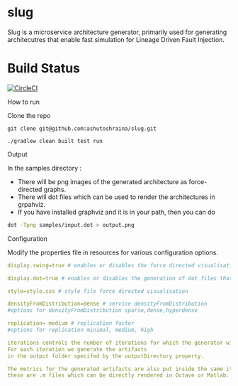 # slug

Slug is a microservice architecture generator, primarily used for generating architecutres that enable fast simulation for Lineage Driven Fault Injection.

# Build Status

[![CircleCI](https://circleci.com/gh/ashutoshraina/slug/tree/master.svg?style=svg)](https://circleci.com/gh/ashutoshraina/slug/tree/master)

How to run

Clone the repo

```
git clone git@github.com:ashutoshraina/slug.git

```

```
./gradlew clean built test run
```

Output

In the samples directory : 

* There will be png images of the generated architecture as force-directed graphs.
* There will dot files which can be used to render the architectures in grpahviz.
* If you have installed graphviz and it is in your path, then you can do 

``` bash
dot -Tpng samples/input.dot > output.png

```

Configuration

Modify the properties file in resources for various configuration options.
 

``` yml
display.swing=true # enables or disables the force directed visualisation (Swing based)

display.dot=true # enables or disables the generation of dot files that can be fed into GraphViz

style=style.css # style file force directed visualisation
```

``` yml
densityFromDistribution=dense # service densityFromDistribution
#options for densityFromDistribution sparse,dense,hyperdense

replication= medium # replication factor
#options for replication minimal, medium, high

```

```yml
iterations controls the number of iterations for which the generator will run. 
For each iteration we generate the artifacts 
in the output folder specifed by the outputDirectory property.

The metrics for the generated artifacts are also put inside the same iteration directory, 
these are .m files which can be directly rendered in Octave or Matlab.
```